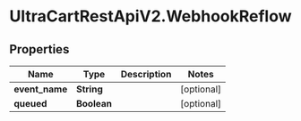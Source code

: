 # UltraCartRestApiV2.WebhookReflow

## Properties
Name | Type | Description | Notes
------------ | ------------- | ------------- | -------------
**event_name** | **String** |  | [optional] 
**queued** | **Boolean** |  | [optional] 


